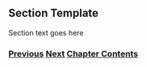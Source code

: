## Section Template

Section text goes here

<!-- Link lines generated automatically; do not delete -->
### [<ins>Previous</ins>](First%20Section.md) [<ins>Next</ins>](Markdown%20Usage.md) [<ins>Chapter Contents</ins>](99.%20Chapter%20Template.md)